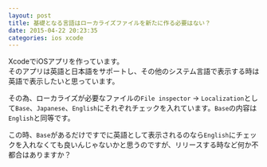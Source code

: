 ```yaml
---
layout: post
title: 基礎となる言語はローカライズファイルを新たに作る必要はない？
date: 2015-04-22 20:23:35
categories: ios xcode
---
```

<!-- {% raw %} -->
<p>XcodeでiOSアプリを作っています。<br>
そのアプリは英語と日本語をサポートし、その他のシステム言語で表示する時は英語で表示したいと思っています。</p>

<p>その為、ローカライズが必要なファイルの<code>File inspector</code> → <code>Localization</code>として<code>Base</code>、<code>Japanese</code>、<code>English</code>にそれぞれチェックを入れています。<code>Base</code>の内容は<code>English</code>と同等です。</p>

<p>この時、<code>Base</code>があるだけですでに英語として表示されるのなら<code>English</code>にチェックを入れなくても良いんじゃないかと思うのですが、リリースする時など何か不都合はありますか？</p>
<!-- {% endraw %} -->
